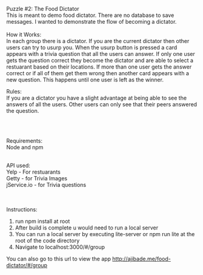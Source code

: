 Puzzle #2: The Food Dictator<br>
This is meant to demo food dictator.  There are no database to save messages.  I wanted to demonstrate the flow of becoming a dictator.
<br>
<br>
How it Works:<br>
In each group there is a dictator.  If you are the current dictator then other users can try to usurp you.  When the usurp button is pressed a card appears with a trivia question that all the users can answer. If only one user gets the question correct they become the dictator and are able to select a restuarant based on their locations.  If more than one user gets the answer correct or if all of them get them wrong then another card appears with a new question.  This happens until one user is left as the winner.

Rules:<br>
If you are a dictator you have a slight advantage at being able to see the answers of all the users.  Other users can only see that their peers answered the question.

<br>
<br>

Requirements:<br>
Node and npm
<br>
<br>

API used:<br>
Yelp - For restuarants<br>
Getty - for Trivia Images<br>
jService.io - for Trivia questions<br>
<br>
<br>


Instructions:<br>
1. run npm install at root<br>
2. After build is complete u would need to run a local server<br>
3. You can run a local server by executing lite-server or npm run lite at the root of the code directory<br>
4. Navigate to localhost:3000/#/group<br>

You can also go to this url to view the app
http://ajibade.me/food-dictator/#/group
